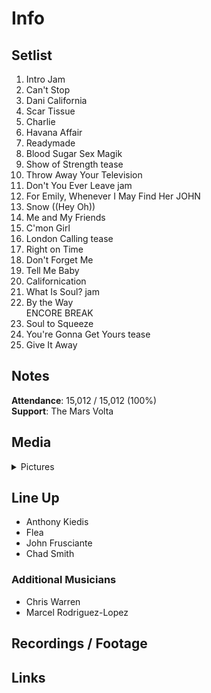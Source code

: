 # Info

## Setlist

1. Intro Jam
2. Can't Stop
3. Dani California
4. Scar Tissue
5. Charlie
6. Havana Affair
7. Readymade
8. Blood Sugar Sex Magik
9. Show of Strength tease
10. Throw Away Your Television
11. Don't You Ever Leave jam
12. For Emily, Whenever I May Find Her JOHN
13. Snow ((Hey Oh))
14. Me and My Friends
15. C'mon Girl
16. London Calling tease
17. Right on Time
18. Don't Forget Me
19. Tell Me Baby
20. Californication
21. What Is Soul? jam
22. By the Way
<br> ENCORE BREAK
23. Soul to Squeeze
24. You're Gonna Get Yours tease
25. Give It Away

## Notes

**Attendance**: 15,012 / 15,012 (100%)
<br>
**Support**: The Mars Volta

## Media 

<details>
  <summary>Pictures</summary>
  <!--<img alt="Setlist" title="Setlist" src="_.jpg" height="200" />
  <img alt="Flyer" title="Flyer" src="_.jpg" height="200" />
  <img alt="Clipper" title="Clipper" src="_.jpg" height="200" />
  <img alt="Ticket" title="Ticket" src="_.jpg" height="200" />
  -->
</details>

## Line Up

* Anthony Kiedis
* Flea
* John Frusciante
* Chad Smith

### Additional Musicians

* Chris Warren  
* Marcel Rodriguez-Lopez

## Recordings / Footage

## Links
